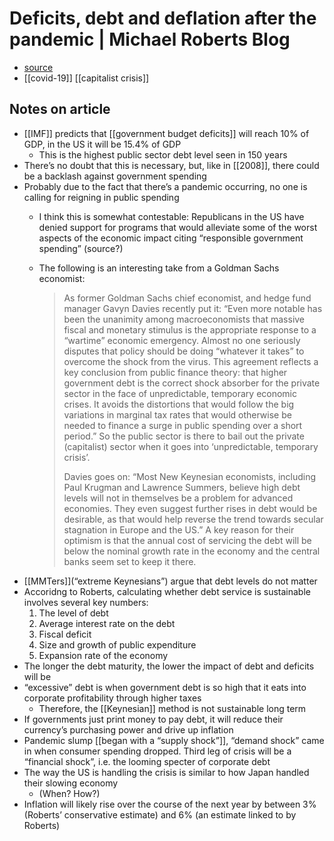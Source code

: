 # Deficits, debt and deflation after the pandemic | Michael Roberts Blog

-   [source](https://thenextrecession.wordpress.com/2020/06/29/deficits-debt-and-deflation-after-the-pandemic/)
-   [[covid-19]] [[capitalist crisis]]


## Notes on article

-   [[IMF]] predicts that [[government budget deficits]] will reach 10% of GDP, in the US it will be 15.4% of GDP
    -   This is the highest public sector debt level seen in 150 years
-   There&rsquo;s no doubt that this is necessary, but, like in [[2008]], there could be a backlash against government spending
-   Probably due to the fact that there&rsquo;s a pandemic occurring, no one is calling for reigning in public spending
    -   I think this is somewhat contestable: Republicans in the US have denied support for programs that would alleviate some of the worst aspects of the economic impact citing &ldquo;responsible government spending&rdquo; (source?)
    -   The following is an interesting take from a Goldman Sachs economist:
        
        > As former Goldman Sachs chief economist, and hedge fund manager Gavyn Davies recently put it: “Even more notable has been the unanimity among macroeconomists that massive fiscal and monetary stimulus is the appropriate response to a “wartime” economic emergency. Almost no one seriously disputes that policy should be doing “whatever it takes” to overcome the shock from the virus. This agreement reflects a key conclusion from public finance theory: that higher government debt is the correct shock absorber for the private sector in the face of unpredictable, temporary economic crises. It avoids the distortions that would follow the big variations in marginal tax rates that would otherwise be needed to finance a surge in public spending over a short period.” So the public sector is there to bail out the private (capitalist) sector when it goes into ‘unpredictable, temporary crisis’.
        > 
        > Davies goes on: “Most New Keynesian economists, including Paul Krugman and Lawrence Summers, believe high debt levels will not in themselves be a problem for advanced economies. They even suggest further rises in debt would be desirable, as that would help reverse the trend towards secular stagnation in Europe and the US.” A key reason for their optimism is that the annual cost of servicing the debt will be below the nominal growth rate in the economy and the central banks seem set to keep it there.
-   [[MMTers]](&ldquo;extreme Keynesians&rdquo;) argue that debt levels do not matter
-   Accoridng to Roberts, calculating whether debt service is sustainable involves several key numbers:
    1.  The level of debt
    2.  Average interest rate on the debt
    3.  Fiscal deficit
    4.  Size and growth of public expenditure
    5.  Expansion rate of the economy
-   The longer the debt maturity, the lower the impact of debt and deficits will be
-   &ldquo;excessive&rdquo; debt is when government debt is so high that it eats into corporate profitability through higher taxes
    -   Therefore, the [[Keynesian]] method is not sustainable long term
-   If governments just print money to pay debt, it will reduce their currency&rsquo;s purchasing power and drive up inflation
-   Pandemic slump [[began with a &ldquo;supply shock&rdquo;]], &ldquo;demand shock&rdquo; came in when consumer spending dropped. Third leg of crisis will be a &ldquo;financial shock&rdquo;, i.e. the looming specter of corporate debt
-   The way the US is handling the crisis is similar to how Japan handled their slowing economy
    -   (When? How?)
-   Inflation will likely rise over the course of the next year by between 3% (Roberts&rsquo; conservative estimate) and 6% (an estimate linked to by Roberts)

